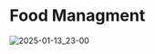 # Food Managment

![2025-01-13_23-00](https://github.com/user-attachments/assets/d81e20d2-49bf-4cb6-a721-9e2c8fa2c9e0)
